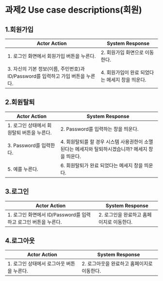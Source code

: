# 과제2 Use case descriptions(회원)
## 1.회원가입
| Actor Action                                         | System Response                                              |
| ---------------------------------------------------- | ------------------------------------------------------------ |
| 1. 로그인 화면에서 회원가입 버튼을 누른다.| 2. 회원가입 화면으로 이동한다.|
| 3. 자신의 기본 정보(이름, 주민번호)과 ID/Password를 입력하고 가입 버튼을 누른다. | 4. 회원가입이 완료 되었다는 메세지 창을 띄운다.|
## 2.회원탈퇴
| Actor Action                                         | System Response                                              |
| ---------------------------------------------------- | ------------------------------------------------------------ |
| 1. 로그인 상태에서 회원탈퇴 버튼을 누른다.| 2. Password를 입력하는 창을 띄운다.|
| 3. Password를 입력한다. | 4. 회원탈퇴를 할 경우 시스템 사용권한이 소멸 된다는 메세지와 탈퇴하시겠습니까? 메세지 창을 띄운다.|
| 5. 예를 누른다. | 6. 회원탈퇴가 완료 되었다는 메세지 창을 띄운다.|
## 3.로그인
| Actor Action                                         | System Response                                              |
| ---------------------------------------------------- | ------------------------------------------------------------ |
| 1. 로그인 화면에서 ID/Password를 입력하고 로그인 버튼을 누른다. | 2. 로그인을 완료하고 홈페이지로 이동한다. |
## 4.로그아웃
| Actor Action                                         | System Response                                              |
| ---------------------------------------------------- | ------------------------------------------------------------ |
| 1. 로그인 상태에서 로그아웃 버튼을 누른다. | 2. 로그아웃을 완료하고 홈페이지로 이동한다. |